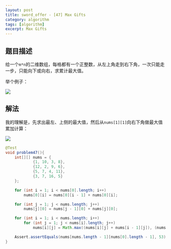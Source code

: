 ```yaml
---
layout: post
title: sword_offer - [47] Max Gifts
category: algorithm
tags: [algorithm]
excerpt: Max Gifts
---
```


## 题目描述  

给一个`m*n`的二维数组，每格都有一个正整数，从左上角走到右下角，一次只能走一步，只能向下或向右，求累计最大值。  

举个例子：  

![](https://yyc-images.oss-cn-beijing.aliyuncs.com/47_problem.png)  


## 解法  

我的理解是，先求出最左、上侧的最大值，然后从`nums[1][1]`向右下角做最大值累加计算：  

![](https://yyc-images.oss-cn-beijing.aliyuncs.com/47_max_gifts.png)  

``` java
@Test
void problem47(){
    int[][] nums = {
            {1, 10, 3, 8},
            {12, 2, 9, 6},
            {5, 7, 4, 11},
            {3, 7, 16, 5}
    };

    for (int i = 1; i < nums[0].length; i++)
        nums[0][i] = nums[0][i - 1] + nums[0][i];

    for (int j = 1; j < nums.length; j++)
        nums[j][0] = nums[j - 1][0] + nums[j][0];

    for (int i = 1; i < nums.length; i++)
        for (int j = 1; j < nums[i].length; j++)
            nums[i][j] = Math.max((nums[i][j] + nums[i - 1][j]), (nums[i][j] + nums[i][j - 1]));

    Assert.assertEquals(nums[nums.length - 1][nums[0].length - 1], 53);
}
```


